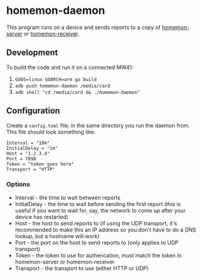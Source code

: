 # homemon-daemon
This program runs on a device and sends reports to a copy of [homemon-server](https://github.com/thatoddmailbox/homemon-server) or [homemon-receiver](https://github.com/thatoddmailbox/homemon-receiver).

## Development
To build the code and run it on a connected MW41:

1. `GOOS=linux GOARCH=arm go build`
2. `adb push homemon-daemon /media/card`
3. `adb shell "cd /media/card && ./homemon-daemon"`

## Configuration
Create a `config.toml` file, in the same directory you run the daemon from. This file should look something like:
```
Interval = "10m"
InitialDelay = "1m"
Host = "1.2.3.4"
Port = 7890
Token = "token goes here"
Transport = "HTTP"
```

### Options
* Interval - the time to wait between reports
* InitialDelay - the time to wait before sending the first report (this is useful if you want to wait for, say, the network to come up after your device has restarted)
* Host - the host to send reports to (if using the UDP transport, it's recommended to make this an IP address so you don't have to do a DNS lookup, but a hostname will work)
* Port - the port on the host to send reports to (only applies to UDP transport)
* Token - the token to use for authencation, must match the token in homemon-server or homemon-receiver
* Transport - the transport to use (either HTTP or UDP)
